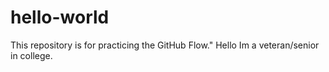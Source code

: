 # hello-world
This repository is for practicing the GitHub Flow."
Hello Im a veteran/senior in college.

